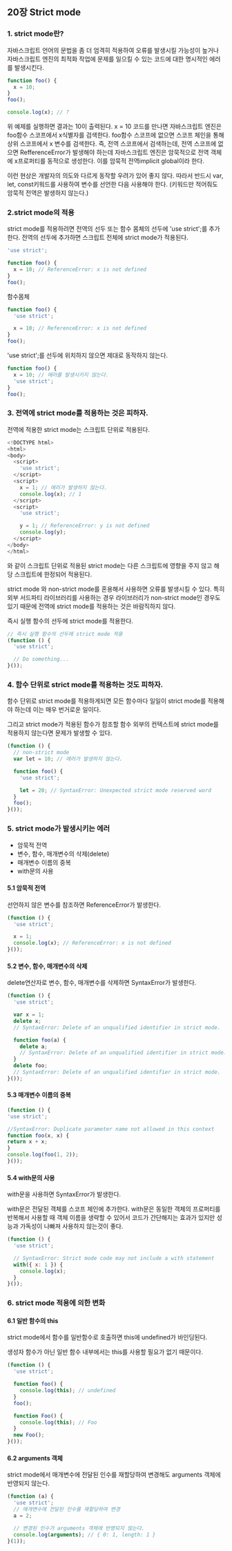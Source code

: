 ## 20장 Strict mode

### 1. strict mode란?
자바스크립트 언어의 문법을 좀 더 엄격히 적용하여 오류를 발생시킬 가능성이 높거나 자바스크립트 엔진의 최적화 작업에 문제를 일으킬 수 있는 코드에 대한 명시적인 에러를 발생시킨다.

```js
function foo() {
  x = 10;
}
foo();

console.log(x); // ?
```

위 예제를 실행하면 결과는 10이 출력된다.
x = 10 코드를 만나면 자바스크립트 엔진은 foo함수 스코프에서 x식별자를 검색한다.
foo함수 스코프에 없으면 스코프 체인을 통해 상위 스코프에서 x 변수를 검색한다. 즉, 전역 스코프에서 검색하는데, 전역 스코프에 없으면 RefferenceError가 발생해야 하는데 자바스크립트 엔진은 암묵적으로 전역 객체에 x프로퍼티를 동적으로 생성한다. 이를 암묵적 전역implicit global이라 한다.

이런 현상은 개발자의 의도와 다르게 동작할 우려가 있어 좋지 않다.
따라서 반드시 var, let, const키워드를 사용하여 변수를 선언한 다음 사용해야 한다. (키워드만 적어줘도 암묵적 전역은 발생하지 않는다.)


### 2.strict mode의 적용
strict mode를 적용하려면 전역의 선두 또는 함수 몸체의 선두에 'use strict';를 추가한다. 전역의 선두에 추가하면 스크립트 전체에 strict mode가 적용된다.

```js
'use strict';

function foo() {
  x = 10; // ReferenceError: x is not defined
}
foo();
```

함수몸체

```js
function foo() {
  'use strict';

  x = 10; // ReferenceError: x is not defined
}
foo();
```

'use strict';를 선두에 위치하지 않으면 제대로 동작하지 않는다.

```js
function foo() {
  x = 10; // 에러를 발생시키지 않는다.
  'use strict';
}
foo();
```

### 3. 전역에 strict mode를 적용하는 것은 피하자.
전역에 적용한 strict mode는 스크립트 단위로 적용된다.

```js
<!DOCTYPE html>
<html>
<body>
  <script>
    'use strict';
  </script>
  <script>
    x = 1; // 에러가 발생하지 않는다.
    console.log(x); // 1
  </script>
  <script>
    'use strict';

    y = 1; // ReferenceError: y is not defined
    console.log(y);
  </script>
</body>
</html>
```

와 같이 스크립트 단위로 적용된 strict mode는 다른 스크립트에 영향을 주지 않고 해당 스크립트에 한정되어 적용된다.

strict mode 와 non-strict mode를 혼용해서 사용하면 오류를 발생시킬 수 있다. 특히 외부 서드파티 라이브러리를 사용하는 경우 라이브러리가 non-strict mode인 경우도 있기 때문에 전역에 strict mode를 적용하는 것은 바람직하지 않다.

즉시 실행 함수의 선두에 strict mode를 적용한다.



```js
// 즉시 실행 함수의 선두에 strict mode 적용
(function () {
  'use strict';

  // Do something...
}());
```

### 4. 함수 단위로 strict mode를 적용하는 것도 피하자.
함수 단위로 strict mode를 적용하게되면 모든 함수마다 일일이 strict mode를 적용해야 하는데 이는 매우 번거로운 일이다.

그리고 strict mode가 적용된 함수가 참조할 함수 외부의 컨텍스트에 strict mode를 적용하지 않는다면 문제가 발생할 수 있다.

```js
(function () {
  // non-strict mode
  var lеt = 10; // 에러가 발생하지 않는다.

  function foo() {
    'use strict';

    let = 20; // SyntaxError: Unexpected strict mode reserved word
  }
  foo();
}());
```

### 5. strict mode가 발생시키는 에러
- 암묵적 전역
- 변수, 함수, 매개변수의 삭제(delete)
- 매개변수 이름의 중복
- with문의 사용

#### 5.1 암묵적 전역
선언하지 않은 변수를 참조하면 ReferenceError가 발생한다.

```js
(function () {
  'use strict';

  x = 1;
  console.log(x); // ReferenceError: x is not defined
}());
```

#### 5.2 변수, 함수, 매개변수의 삭제
delete연산자로 변수, 함수, 매개변수를 삭제하면 SyntaxError가 발생한다.

```js
(function () {
  'use strict';

  var x = 1;
  delete x;
  // SyntaxError: Delete of an unqualified identifier in strict mode.

  function foo(a) {
    delete a;
    // SyntaxError: Delete of an unqualified identifier in strict mode.
  }
  delete foo;
  // SyntaxError: Delete of an unqualified identifier in strict mode.
}());
```

#### 5.3 매개변수 이름의 중복
```js
(function () {
'use strict';

//SyntaxError: Duplicate parameter name not allowed in this context
function foo(x, x) {
return x + x;
}
console.log(foo(1, 2));
}());
```
#### 5.4 with문의 사용
with문을 사용하면 SyntaxError가 발생한다.

with문은 전달된 객체를 스코프 체인에 추가한다. with문은 동일한 객체의 프로퍼티를 반복해서 사용할 때 객체 이름을 생략할 수 있어서 코드가 간단해지는 효과가 있지만 성능과 가독성이 나빠져 사용하지 않는것이 좋다.

```js
(function () {
  'use strict';

  // SyntaxError: Strict mode code may not include a with statement
  with({ x: 1 }) {
    console.log(x);
  }
}());
```


### 6. strict mode 적용에 의한 변화

#### 6.1 일반 함수의 this
strict mode에서 함수를 일반함수로 호출하면 this에 undefined가 바인딩된다.

생성자 함수가 아닌 일반 함수 내부에서는 this를 사용할 필요가 없기 때문이다.

```js
(function () {
  'use strict';

  function foo() {
    console.log(this); // undefined
  }
  foo();

  function Foo() {
    console.log(this); // Foo
  }
  new Foo();
}());
```


#### 6.2 arguments 객체
strict mode에서 매개변수에 전달된 인수를 재할당하여 변경해도 arguments 객체에 반영되지 않는다.

```js
(function (a) {
  'use strict';
  // 매개변수에 전달된 인수를 재할당하여 변경
  a = 2;

  // 변경된 인수가 arguments 객체에 반영되지 않는다.
  console.log(arguments); // { 0: 1, length: 1 }
}(1));
```


